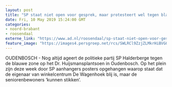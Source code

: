 ```yaml
---
layout: post
title: "SP staat niet open voor gesprek, maar protesteert wel tegen blauwe zone in Oudenbosch"
date: Fri, 10 May 2019 15:24:00 GMT
categories: 
- noord-brabant 
- roosendaal 
externe_link: "https://www.ad.nl/roosendaal/sp-staat-niet-open-voor-gesprek-maar-protesteert-wel-tegen-blauwe-zone-in-oudenbosch~ab8ed903/"
feature_image: "https://images4.persgroep.net/rcs/SWLRCl9ZzjZLMkrHiBVGOUxSs3w/diocontent/147862558/_fitwidth/400/?appId=21791a8992982cd8da851550a453bd7f&quality=0.7"
---
```


OUDENBOSCH - Nog altijd ageert de politieke partij SP Halderberge tegen de blauwe zone op het Dr. Huijsmansplantsoen in Oudenbosch. Op het plein zijn deze week door SP aanhangers posters opgehangen waarop staat dat de eigenaar van winkelcentrum De Wagenhoek blij is, maar de seniorenbewoners ‘kunnen stikken‘.
